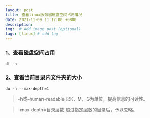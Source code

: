 ```yaml
---
layout: post
title: 查看linux服务器磁盘空间占用情况
date: 2021-11-09 11:12:00 +0800
description:
img:  # Add image post (optional)
tags: [linux] # add tag
---
```


### 1、查看磁盘空间占用

```shell
df -h
```
### 2、查看当前目录内文件夹的大小

```shell
du -h --max-depth=1
```
> -h或–human-readable 以K，M，G为单位，提高信息的可读性。

> –max-depth=目录层数 超过指定层数的目录后，予以忽略。
